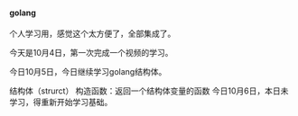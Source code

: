 #### golang
个人学习用，感觉这个太方便了，全部集成了。

今天是10月4日，第一次完成一个视频的学习。

今日10月5日，今日继续学习golang结构体。

结构体（strurct）
构造函数：返回一个结构体变量的函数
今日10月6日，本日未学习，得重新开始学习基础。